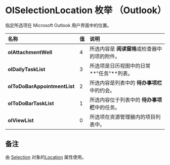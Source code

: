 
# OlSelectionLocation 枚举 （Outlook）

指定所选项在 Microsoft Outlook 用户界面中的位置。



|**名称**|**值**|**说明**|
|:-----|:-----|:-----|
|**olAttachmentWell**|4|所选内容是 **阅读窗格**或检查器中的项的附件。|
|**olDailyTaskList**|3|所选项是日历视图中的日常 **"任务"**列表。|
|**olToDoBarAppointmentList**|2|所选内容是列表中的 **待办事项栏**中的约会。|
|**olToDoBarTaskList**|1|所选内容位于列表中的 **待办事项栏**中的任务。|
|**olViewList**|0|所选项在资源管理器内的项目列表中。|

## 备注

由 [Selection](0b06a3ce-0445-db8f-e6e8-bb7bd469c50f.md) 对象的[Location](8a2db72a-8db0-840e-349e-5d9d22f3affb.md) 属性使用。

